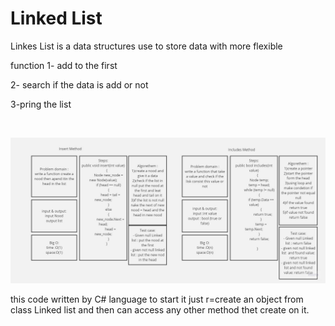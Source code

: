 # Linked List 

Linkes List is a data structures use to store data with more flexible

function 
1- add to the first 

2- search if the data is add or not

3-pring the list 

<br>


![ing](img1.jpg)

this code written by C# language to start it just r=create an object from class 
Linked list and then can access any other method thet create on it.

